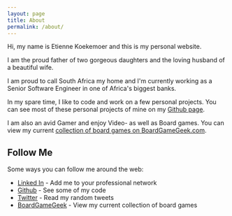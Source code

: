 ```yaml
---
layout: page
title: About
permalink: /about/
---
```


Hi, my name is Etienne Koekemoer and this is my personal website.

I am the proud father of two gorgeous daughters and the loving husband of a beautiful wife.

I am proud to call South Africa my home and I'm currently working as a Senior Software Engineer in one of Africa's biggest banks.

In my spare time, I like to code and work on a few personal projects. You can see most of these personal projects of mine on my [Github page](https://github.com/EtienneK).

I am also an avid Gamer and enjoy Video- as well as Board games. You can view my current [collection of board games on BoardGameGeek.com](https://boardgamegeek.com/collection/user/EtienneK?own=1&subtype=boardgame&ff=1).

## Follow Me

Some ways you can follow me around the web:

- [Linked In](https://www.linkedin.com/in/etiennekoekemoer) - Add me to your professional network
- [Github](https://github.com/EtienneK) - See some of my code
- [Twitter](https://www.twitter.com/EtienneK) - Read my random tweets
- [BoardGameGeek](https://boardgamegeek.com/user/EtienneK) - View my current collection of board games

